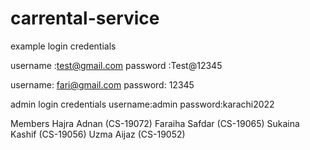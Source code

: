 # carrental-service

example login credentials

username :test@gmail.com
password :Test@12345

username: fari@gmail.com
password: 12345

admin login credentials
username:admin
password:karachi2022 


Members 
Hajra Adnan (CS-19072)
Faraiha Safdar (CS-19065)
Sukaina Kashif (CS-19056)
Uzma Aijaz (CS-19052)


